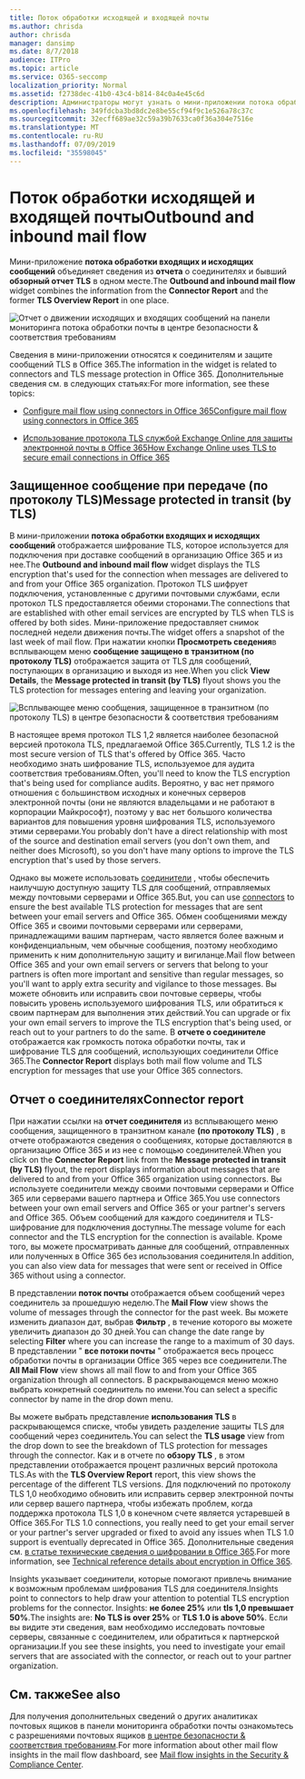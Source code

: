 ```yaml
---
title: Поток обработки исходящей и входящей почты
ms.author: chrisda
author: chrisda
manager: dansimp
ms.date: 8/7/2018
audience: ITPro
ms.topic: article
ms.service: O365-seccomp
localization_priority: Normal
ms.assetid: f2738dec-41b0-43c4-b814-84c0a4e45c6d
description: Администраторы могут узнать о мини-приложении потока обработки исходящей почты и входящей почты в панели мониторинга потока обработки почты в центре безопасности & соответствия требованиям.
ms.openlocfilehash: 349fdcba3bd8dc2e8be55cf94f9c1e526a78c37c
ms.sourcegitcommit: 32ecff689ae32c59a39b7633ca0f36a304e7516e
ms.translationtype: MT
ms.contentlocale: ru-RU
ms.lasthandoff: 07/09/2019
ms.locfileid: "35598045"
---
```

# <a name="outbound-and-inbound-mail-flow"></a><span data-ttu-id="93a57-103">Поток обработки исходящей и входящей почты</span><span class="sxs-lookup"><span data-stu-id="93a57-103">Outbound and inbound mail flow</span></span>

<span data-ttu-id="93a57-104">Мини-приложение **потока обработки входящих и исходящих сообщений** объединяет сведения из **отчета** о соединителях и бывший **обзорный отчет TLS** в одном месте.</span><span class="sxs-lookup"><span data-stu-id="93a57-104">The **Outbound and inbound mail flow** widget combines the information from the **Connector Report** and the former **TLS Overview Report** in one place.</span></span>

![Отчет о движении исходящих и входящих сообщений на панели мониторинга потока обработки почты в центре безопасности & соответствия требованиям](media/2c591d1c-bad6-4b72-890e-f8fdfd4f447a.png)

<span data-ttu-id="93a57-106">Сведения в мини-приложении относятся к соединителям и защите сообщений TLS в Office 365.</span><span class="sxs-lookup"><span data-stu-id="93a57-106">The information in the widget is related to connectors and TLS message protection in Office 365.</span></span> <span data-ttu-id="93a57-107">Дополнительные сведения см. в следующих статьях:</span><span class="sxs-lookup"><span data-stu-id="93a57-107">For more information, see these topics:</span></span>

- [<span data-ttu-id="93a57-108">Configure mail flow using connectors in Office 365</span><span class="sxs-lookup"><span data-stu-id="93a57-108">Configure mail flow using connectors in Office 365</span></span>](https://technet.microsoft.com/library/ms.exch.eac.connectorselection.aspx)

- [<span data-ttu-id="93a57-109">Использование протокола TLS службой Exchange Online для защиты электронной почты в Office 365</span><span class="sxs-lookup"><span data-stu-id="93a57-109">How Exchange Online uses TLS to secure email connections in Office 365</span></span>](https://support.office.com/article/4CDE0CDA-3430-4DC0-B489-F2C0736C929F)

## <a name="message-protected-in-transit-by-tls"></a><span data-ttu-id="93a57-110">Защищенное сообщение при передаче (по протоколу TLS)</span><span class="sxs-lookup"><span data-stu-id="93a57-110">Message protected in transit (by TLS)</span></span>

<span data-ttu-id="93a57-111">В мини-приложении **потока обработки входящих и исходящих сообщений** отображается шифрование TLS, которое используется для подключения при доставке сообщений в организацию Office 365 и из нее.</span><span class="sxs-lookup"><span data-stu-id="93a57-111">The **Outbound and inbound mail flow** widget displays the TLS encryption that's used for the connection when messages are delivered to and from your Office 365 organization.</span></span> <span data-ttu-id="93a57-112">Протокол TLS шифрует подключения, установленные с другими почтовыми службами, если протокол TLS предоставляется обеими сторонами.</span><span class="sxs-lookup"><span data-stu-id="93a57-112">The connections that are established with other email services are encrypted by TLS when TLS is offered by both sides.</span></span> <span data-ttu-id="93a57-113">Мини-приложение предоставляет снимок последней недели движения почты.</span><span class="sxs-lookup"><span data-stu-id="93a57-113">The widget offers a snapshot of the last week of mail flow.</span></span> <span data-ttu-id="93a57-114">При нажатии кнопки **Просмотреть сведения**в всплывающем меню **сообщение защищено в транзитном (по протоколу TLS)** отображается защита от TLS для сообщений, поступающих в организацию и выходя из нее.</span><span class="sxs-lookup"><span data-stu-id="93a57-114">When you click **View Details**, the **Message protected in transit (by TLS)** flyout shows you the TLS protection for messages entering and leaving your organization.</span></span>

![Всплывающее меню сообщения, защищенное в транзитном (по протоколу TLS) в центре безопасности & соответствия требованиям](media/825aa74c-413d-4141-8e3c-dfe68ae78eed.png)

<span data-ttu-id="93a57-116">В настоящее время протокол TLS 1,2 является наиболее безопасной версией протокола TLS, предлагаемой Office 365.</span><span class="sxs-lookup"><span data-stu-id="93a57-116">Currently, TLS 1.2 is the most secure version of TLS that's offered by Office 365.</span></span> <span data-ttu-id="93a57-117">Часто необходимо знать шифрование TLS, используемое для аудита соответствия требованиям.</span><span class="sxs-lookup"><span data-stu-id="93a57-117">Often, you'll need to know the TLS encryption that's being used for compliance audits.</span></span> <span data-ttu-id="93a57-118">Вероятно, у вас нет прямого отношения с большинством исходных и конечных серверов электронной почты (они не являются владельцами и не работают в корпорации Майкрософт), поэтому у вас нет большого количества вариантов для повышения уровня шифрования TLS, используемого этими серверами.</span><span class="sxs-lookup"><span data-stu-id="93a57-118">You probably don't have a direct relationship with most of the source and destination email servers (you don't own them, and neither does Microsoft), so you don't have many options to improve the TLS encryption that's used by those servers.</span></span>

<span data-ttu-id="93a57-119">Однако вы можете использовать [соединители](https://technet.microsoft.com/library/ms.exch.eac.connectorselection.aspx) , чтобы обеспечить наилучшую доступную защиту TLS для сообщений, отправляемых между почтовыми серверами и Office 365.</span><span class="sxs-lookup"><span data-stu-id="93a57-119">But, you can use [connectors](https://technet.microsoft.com/library/ms.exch.eac.connectorselection.aspx) to ensure the best available TLS protection for messages that are sent between your email servers and Office 365.</span></span> <span data-ttu-id="93a57-120">Обмен сообщениями между Office 365 и своими почтовыми серверами или серверами, принадлежащими вашим партнерам, часто является более важным и конфиденциальным, чем обычные сообщения, поэтому необходимо применить к ним дополнительную защиту и вигиланце.</span><span class="sxs-lookup"><span data-stu-id="93a57-120">Mail flow between Office 365 and your own email servers or servers that belong to your partners is often more important and sensitive than regular messages, so you'll want to apply extra security and vigilance to those messages.</span></span> <span data-ttu-id="93a57-121">Вы можете обновить или исправить свои почтовые серверы, чтобы повысить уровень используемого шифрования TLS, или обратиться к своим партнерам для выполнения этих действий.</span><span class="sxs-lookup"><span data-stu-id="93a57-121">You can upgrade or fix your own email servers to improve the TLS encryption that's being used, or reach out to your partners to do the same.</span></span> <span data-ttu-id="93a57-122">В **отчете о соединителе** отображается как громкость потока обработки почты, так и шифрование TLS для сообщений, использующих соединители Office 365.</span><span class="sxs-lookup"><span data-stu-id="93a57-122">The **Connector Report** displays both mail flow volume and TLS encryption for messages that use your Office 365 connectors.</span></span>

## <a name="connector-report"></a><span data-ttu-id="93a57-123">Отчет о соединителях</span><span class="sxs-lookup"><span data-stu-id="93a57-123">Connector report</span></span>

<span data-ttu-id="93a57-124">При нажатии ссылки на **отчет соединителя** из всплывающего меню сообщения, защищенного в транзитном канале **(по протоколу TLS)** , в отчете отображаются сведения о сообщениях, которые доставляются в организацию Office 365 и из нее с помощью соединителей.</span><span class="sxs-lookup"><span data-stu-id="93a57-124">When you click on the **Connector Report** link from the **Message protected in transit (by TLS)** flyout, the report displays information about messages that are delivered to and from your Office 365 organization using connectors.</span></span> <span data-ttu-id="93a57-125">Вы используете соединители между своими почтовыми серверами и Office 365 или серверами вашего партнера и Office 365.</span><span class="sxs-lookup"><span data-stu-id="93a57-125">You use connectors between your own email servers and Office 365 or your partner's servers and Office 365.</span></span> <span data-ttu-id="93a57-126">Объем сообщений для каждого соединителя и TLS-шифрование для подключения доступны.</span><span class="sxs-lookup"><span data-stu-id="93a57-126">The message volume for each connector and the TLS encryption for the connection is available.</span></span> <span data-ttu-id="93a57-127">Кроме того, вы можете просматривать данные для сообщений, отправленных или полученных в Office 365 без использования соединителя.</span><span class="sxs-lookup"><span data-stu-id="93a57-127">In addition, you can also view data for messages that were sent or received in Office 365 without using a connector.</span></span>

<span data-ttu-id="93a57-128">В представлении **поток почты** отображается объем сообщений через соединитель за прошедшую неделю.</span><span class="sxs-lookup"><span data-stu-id="93a57-128">The **Mail Flow** view shows the volume of messages through the connector for the past week.</span></span> <span data-ttu-id="93a57-129">Вы можете изменить диапазон дат, выбрав **Фильтр** , в течение которого вы можете увеличить диапазон до 30 дней.</span><span class="sxs-lookup"><span data-stu-id="93a57-129">You can change the date range by selecting **Filter** where you can increase the range to a maximum of 30 days.</span></span> <span data-ttu-id="93a57-130">В представлении " **все потоки почты** " отображается весь процесс обработки почты в организации Office 365 через все соединители.</span><span class="sxs-lookup"><span data-stu-id="93a57-130">The **All Mail Flow** view shows all mail flow to and from your Office 365 organization through all connectors.</span></span> <span data-ttu-id="93a57-131">В раскрывающемся меню можно выбрать конкретный соединитель по имени.</span><span class="sxs-lookup"><span data-stu-id="93a57-131">You can select a specific connector by name in the drop down menu.</span></span>

<span data-ttu-id="93a57-132">Вы можете выбрать представление **использования TLS** в раскрывающемся списке, чтобы увидеть разделение защиты TLS для сообщений через соединитель.</span><span class="sxs-lookup"><span data-stu-id="93a57-132">You can select the **TLS usage** view from the drop down to see the breakdown of TLS protection for messages through the connector.</span></span> <span data-ttu-id="93a57-133">Как и в отчете по **обзору TLS** , в этом представлении отображается процент различных версий протокола TLS.</span><span class="sxs-lookup"><span data-stu-id="93a57-133">As with the **TLS Overview Report** report, this view shows the percentage of the different TLS versions.</span></span> <span data-ttu-id="93a57-134">Для подключений по протоколу TLS 1,0 необходимо обновить или исправить сервер электронной почты или сервер вашего партнера, чтобы избежать проблем, когда поддержка протокола TLS 1,0 в конечном счете является устаревшей в Office 365.</span><span class="sxs-lookup"><span data-stu-id="93a57-134">For TLS 1.0 connections, you really need to get your email server or your partner's server upgraded or fixed to avoid any issues when TLS 1.0 support is eventually deprecated in Office 365.</span></span> <span data-ttu-id="93a57-135">Дополнительные сведения см. [в статье технические сведения о шифровании в Office 365](https://support.office.com/article/862cbe93-4268-4ef9-ba79-277545ecf221).</span><span class="sxs-lookup"><span data-stu-id="93a57-135">For more information, see [Technical reference details about encryption in Office 365](https://support.office.com/article/862cbe93-4268-4ef9-ba79-277545ecf221).</span></span>

<span data-ttu-id="93a57-136">Insights указывает соединители, которые помогают привлечь внимание к возможным проблемам шифрования TLS для соединителя.</span><span class="sxs-lookup"><span data-stu-id="93a57-136">Insights point to connectors to help draw your attention to potential TLS encryption problems for the connector.</span></span> <span data-ttu-id="93a57-137">Insights: **не более 25%** или **tls 1,0 превышает 50%**.</span><span class="sxs-lookup"><span data-stu-id="93a57-137">The insights are: **No TLS is over 25%** or **TLS 1.0 is above 50%**.</span></span> <span data-ttu-id="93a57-138">Если вы видите эти сведения, вам необходимо исследовать почтовые серверы, связанные с соединителем, или обратиться к партнерской организации.</span><span class="sxs-lookup"><span data-stu-id="93a57-138">If you see these insights, you need to investigate your email servers that are associated with the connector, or reach out to your partner organization.</span></span>

## <a name="see-also"></a><span data-ttu-id="93a57-139">См. также</span><span class="sxs-lookup"><span data-stu-id="93a57-139">See also</span></span>

<span data-ttu-id="93a57-140">Для получения дополнительных сведений о других аналитиках почтовых ящиков в панели мониторинга обработки почты ознакомьтесь с разрешениями почтовых ящиков [в центре безопасности & соответствия требованиям](mail-flow-insights.md).</span><span class="sxs-lookup"><span data-stu-id="93a57-140">For more information about other mail flow insights in the mail flow dashboard, see [Mail flow insights in the Security & Compliance Center](mail-flow-insights.md).</span></span>
